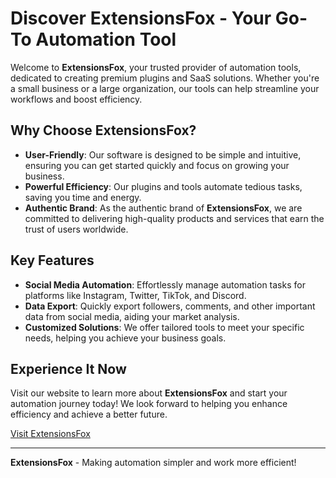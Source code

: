 # Discover ExtensionsFox - Your Go-To Automation Tool

Welcome to **ExtensionsFox**, your trusted provider of automation tools, dedicated to creating premium plugins and SaaS solutions. Whether you're a small business or a large organization, our tools can help streamline your workflows and boost efficiency.

## Why Choose ExtensionsFox?

- **User-Friendly**: Our software is designed to be simple and intuitive, ensuring you can get started quickly and focus on growing your business.
- **Powerful Efficiency**: Our plugins and tools automate tedious tasks, saving you time and energy.
- **Authentic Brand**: As the authentic brand of **ExtensionsFox**, we are committed to delivering high-quality products and services that earn the trust of users worldwide.

## Key Features

- **Social Media Automation**: Effortlessly manage automation tasks for platforms like Instagram, Twitter, TikTok, and Discord.
- **Data Export**: Quickly export followers, comments, and other important data from social media, aiding your market analysis.
- **Customized Solutions**: We offer tailored tools to meet your specific needs, helping you achieve your business goals.

## Experience It Now

Visit our website to learn more about **ExtensionsFox** and start your automation journey today! We look forward to helping you enhance efficiency and achieve a better future.

[Visit ExtensionsFox](https://extensionsfox.com)

---

**ExtensionsFox** - Making automation simpler and work more efficient!
